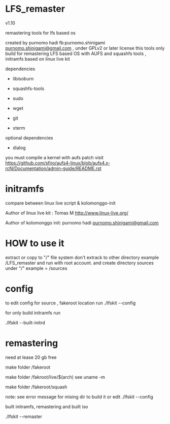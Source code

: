 # LFS_remaster

v1.10

remastering tools for lfs based os 

 created by purnomo hadi fb:purnomo.shinigami 
 purnomo.shinigami@gmail.com , under GPLv2 or later license 
 this tools only build for remastering LFS based OS
 with AUFS and squashfs tools , initramfs based on linux live kit 
 
 dependencies 
 
-  libisoburn
   
-  squashfs-tools
   
-  sudo
   
-  wget
   
-  git
   
-  xterm
 
 optional dependencies  
 
 -  dialog
 
 you must compile a kernel with aufs patch visit
 https://github.com/sfjro/aufs4-linux/blob/aufs4.x-rcN/Documentation/admin-guide/README.rst

# initramfs 
     
compare between linux live script & kolomonggo-init
     
Author of linux live kit : Tomas M <http://www.linux-live.org/>
     
Author of kolomonggo init: purnomo hadi <purnomo.shinigami@gmail.com>
     
 



 
# HOW to use it 
extract or copy to "/" file system don't extrack to other directory example /LFS_remaster
and run with root account. and create directory sources under "/" example  = /sources

# config 
to edit config for source , fakeroot location run
 ./lfskit --config 



for only build initramfs run  

 ./lfskit --built-initrd


# remastering 

need at lease 20 gb free 

make folder /fakeroot 

make folder /fakroot/live/$(arch) see  uname -m

make folder /fakeroot/squash

note: see error message for mising dir to build it or edit  ./lfskit --config 

built initramfs, remastering and built iso

 ./lfskit --remaster
 
 
